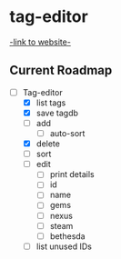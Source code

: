 tag-editor
===============================

[-link to website-](https://github.com/Belethors-General-Mods)


Current Roadmap
---------------

- [ ] Tag-editor
  - [x] list tags
  - [x] save tagdb
  - [ ] add
    - [ ] auto-sort
  - [x] delete
  - [ ] sort
  - [ ] edit
    - [ ] print details
    - [ ] id
    - [ ] name
    - [ ] gems
    - [ ] nexus
    - [ ] steam
    - [ ] bethesda
  - [ ] list unused IDs
